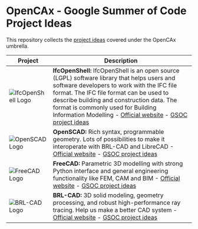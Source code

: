 # OpenCAx - Google Summer of Code Project Ideas

This repository collects the [project ideas](https://github.com/opencax/GSoC/issues) covered under the OpenCAx umbrella.

Project | Description
------- | -----------
![IfcOpenShell Logo](https://github.com/opencax/opencax.github.io/raw/master/assets/logos/ifcopenshell_128.png) | **IfcOpenShell:** IfcOpenShell is an open source (LGPL) software library that helps users and software developers to work with the IFC file format. The IFC file format can be used to describe building and construction data. The format is commonly used for Building Information Modelling - [Official website](http://www.ifcopenshell.org/) - [GSOC project ideas](https://github.com/opencax/GSoC/issues?q=is%3Aissue+is%3Aopen+label%3A%22GSoC+2021%22+label%3A%22Project%3A+IfcOpenShell%22)
![OpenSCAD Logo](https://github.com/opencax/opencax.github.io/raw/master/assets/logos/openscad_128.png) | **OpenSCAD:** Rich syntax, programmable geometry. Lots of possibilities to make it interoperate with BRL-CAD and LibreCAD - [Official website](https://www.openscad.org) - [GSOC project ideas](https://github.com/opencax/GSoC/issues?q=is%3Aissue+is%3Aopen+label%3A%22GSoC+2021%22+label%3A%22Project%3A+OpenSCAD%22)
![FreeCAD Logo](https://github.com/opencax/opencax.github.io/raw/master/assets/logos/freecad_128.png) | **FreeCAD:** Parametric 3D modelling with strong Python interface and general engineering functionality like FEM, CAM and BIM - [Official website](https://www.freecadweb.org) - [GSOC project ideas](https://github.com/opencax/GSoC/issues?q=is%3Aissue+is%3Aopen+label%3A%22GSoC+2021%22+label%3A%22Project%3A+FreeCAD%22)
![BRL-CAD Logo](https://github.com/opencax/opencax.github.io/raw/master/assets/logos/brlcad_128.png) | **BRL-CAD:** 3D solid modeling, geometry processing, and robust high-performance ray tracing. Help us make a better CAD system - [Official website](https://brlcad.org) - [GSOC project ideas](https://github.com/opencax/GSoC/issues?q=is%3Aissue+is%3Aopen+label%3A%22GSoC+2021%22+label%3A%22Project%3A+BRL-CAD%22)
<!--
![LibreCAD Logo](https://github.com/opencax/opencax.github.io/raw/master/assets/logos/librecad_128.png) | **LibreCAD:** Specializes in 2D CAD modeling, drafting, drawings. Help build a bridge to BRL-CAD or add STEP support - [Official website](https://www.librecad.org) - [GSOC project ideas](https://github.com/opencax/GSoC/issues?q=is%3Aissue+is%3Aopen+label%3A%22GSoC+2021%22+label%3A%22Project%3A+LibreCAD%22)
![Slic3r Logo](https://github.com/opencax/opencax.github.io/raw/master/assets/logos/slic3r_128.png) | **Slic3r:** Toolpath/G-code generator for 3D printers - [Official website](https://www.slic3r.org) - [GSOC project ideas](https://github.com/opencax/GSoC/issues?q=is%3Aissue+is%3Aopen+label%3A%22GSoC+2021%22+label%3A%22Project%3A+Slic3r%22)
-->
